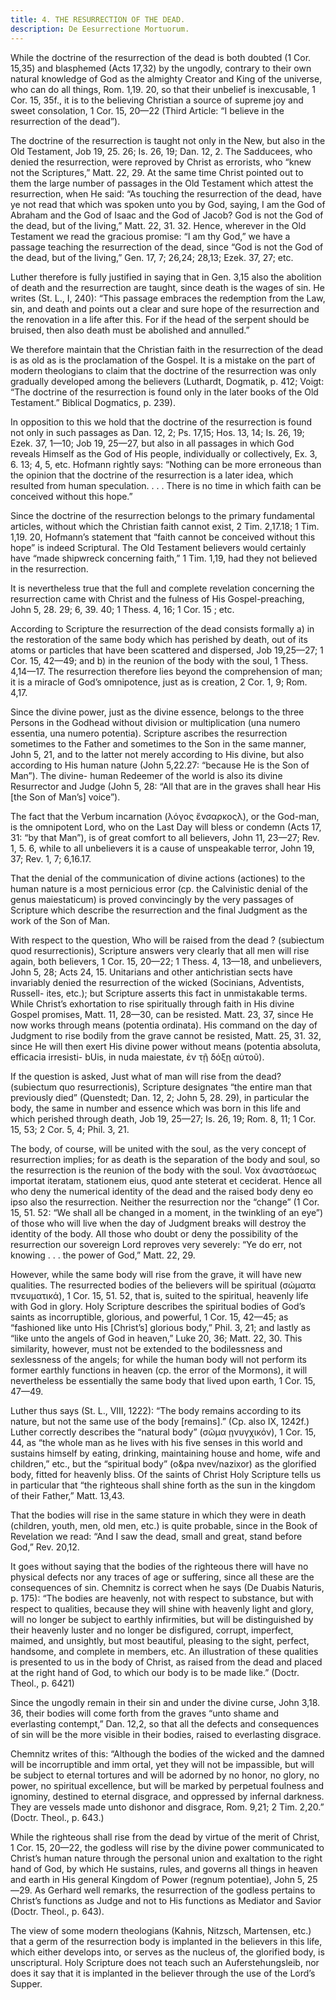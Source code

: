 ```yaml
---
title: 4. THE RESURRECTION OF THE DEAD.
description: De Eesurrectione Mortuorum.
---
```


While the doctrine of the resurrection of the dead is both  doubted (1 Cor. 15,35) and blasphemed (Acts 17,32) by the ungodly, contrary to their own natural knowledge of God as the  almighty Creator and King of the universe, who can do all things,  Rom. 1,19. 20, so that their unbelief is inexcusable, 1 Cor. 15, 35f.,  it is to the believing Christian a source of supreme joy and sweet  consolation, 1 Cor. 15, 20—22 (Third Article: “I believe in the  resurrection of the dead”). 

The doctrine of the resurrection is taught not only in the  New, but also in the Old Testament, Job 19, 25. 26; Is. 26, 19;  Dan. 12, 2. The Sadducees, who denied the resurrection, were reproved by Christ as errorists, who “knew not the Scriptures,”  Matt. 22, 29. At the same time Christ pointed out to them the  large number of passages in the Old Testament which attest the  resurrection, when He said: “As touching the resurrection of the  dead, have ye not read that which was spoken unto you by God,  saying, I am the God of Abraham and the God of Isaac and the  God of Jacob? God is not the God of the dead, but of the living,” Matt. 22, 31. 32. Hence, wherever in the Old Testament we read  the gracious promise: “I am thy God,” we have a passage teaching  the resurrection of the dead, since “God is not the God of the dead,  but of the living,” Gen. 17, 7; 26,24; 28,13; Ezek. 37, 27; etc. 

Luther therefore is fully justified in saying that in Gen. 3,15  also the abolition of death and the resurrection are taught, since  death is the wages of sin. He writes (St. L., I, 240): “This passage embraces the redemption from the Law, sin, and death and  points out a clear and sure hope of the resurrection and the renovation in a life after this. For if the head of the serpent should be  bruised, then also death must be abolished and annulled.” 

We therefore maintain that the Christian faith in the resurrection of the dead is as old as is the proclamation of the Gospel.  It is a mistake on the part of modern theologians to claim that  the doctrine of the resurrection was only gradually developed  among the believers (Luthardt, Dogmatik, p. 412; Voigt: “The  doctrine of the resurrection is found only in the later books of  the Old Testament.” Biblical Dogmatics, p. 239). 

In opposition to this we hold that the doctrine of the resurrection is found not only in such passages as Dan. 12, 2; Ps. 17,15;  Hos. 13, 14; Is. 26, 19; Ezek. 37, 1—10; Job 19, 25—27, but  also in all passages in which God reveals Himself as the God of  His people, individually or collectively, Ex. 3, 6. 13; 4, 5, etc.  Hofmann rightly says: “Nothing can be more erroneous than the  opinion that the doctrine of the resurrection is a later idea, which  resulted from human speculation. . . . There is no time in which  faith can be conceived without this hope.” 

Since the doctrine of the resurrection belongs to the primary  fundamental articles, without which the Christian faith cannot  exist, 2 Tim. 2,17.18; 1 Tim. 1,19. 20, Hofmann’s statement that  “faith cannot be conceived without this hope” is indeed Scriptural.  The Old Testament believers would certainly have “made shipwreck concerning faith,” 1 Tim. 1,19, had they not believed in the  resurrection. 

It is nevertheless true that the full and complete revelation  concerning the resurrection came with Christ and the fulness of  His Gospel-preaching, John 5, 28. 29; 6, 39. 40; 1 Thess. 4, 16;  1 Cor. 15 ; etc. 

According to Scripture the resurrection of the dead consists  formally a) in the restoration of the same body which has perished  by death, out of its atoms or particles that have been scattered and dispersed, Job 19,25—27; 1 Cor. 15, 42—49; and b) in the reunion of the body with the soul, 1 Thess. 4,14—17. The resurrection therefore lies beyond the comprehension of man; it is  a miracle of God’s omnipotence, just as is creation, 2 Cor. 1, 9;  Rom. 4,17. 

Since the divine power, just as the divine essence, belongs to  the three Persons in the Godhead without division or multiplication  (una numero essentia, una numero potentia). Scripture ascribes  the resurrection sometimes to the Father and sometimes to the Son  in the same manner, John 5, 21, and to the latter not merely according to His divine, but also according to His human nature  (John 5,22.27: “because He is the Son of Man”). The divine-  human Redeemer of the world is also its divine Resurrector and  Judge (John 5, 28: “All that are in the graves shall hear His [the  Son of Man’s] voice”). 

The fact that the Verbum incarnation (λόγος ἔνσαρκοςλ), or the  God-man, is the omnipotent Lord, who on the Last Day will bless  or condemn (Acts 17, 31: “by that Man”), is of great comfort to  all believers, John 11, 23—27; Rev. 1, 5. 6, while to all unbelievers  it is a cause of unspeakable terror, John 19, 37; Rev. 1, 7; 6,16.17. 

That the denial of the communication of divine actions  (actiones) to the human nature is a most pernicious error (cp. the  Calvinistic denial of the genus maiestaticum) is proved convincingly by the very passages of Scripture which describe the resurrection and the final Judgment as the work of the Son of Man. 

With respect to the question, Who will be raised from the dead ?  (subiectum quod resurrectionis), Scripture answers very clearly  that all men will rise again, both believers, 1 Cor. 15, 20—22;  1 Thess. 4, 13—18, and unbelievers, John 5, 28; Acts 24, 15.  Unitarians and other antichristian sects have invariably denied  the resurrection of the wicked (Socinians, Adventists, Russell-  ites, etc.); but Scripture asserts this fact in unmistakable terms.  While Christ’s exhortation to rise spiritually through faith in His  divine Gospel promises, Matt. 11, 28—30, can be resisted. Matt.  23, 37, since He now works through means (potentia ordinata).  His command on the day of Judgment to rise bodily from the grave  cannot be resisted, Matt. 25, 31. 32, since He will then exert His  divine power without means (potentia absoluta, efficacia irresisti-  bUis, in nuda maiestate, ἐν τῇ δόξῃ αὐτοῦ). 

If the question is asked, Just what of man will rise from the  dead? (subiectum quo resurrectionis), Scripture designates “the entire man that previously died” (Quenstedt; Dan. 12, 2; John 5,  28. 29), in particular the body, the same in number and essence  which was born in this life and which perished through death,  Job 19, 25—27; Is. 26, 19; Rom. 8, 11; 1 Cor. 15, 53; 2 Cor.  5, 4; Phil. 3, 21. 

The body, of course, will be united with the soul, as the very  concept of resurrection implies; for as death is the separation of  the body and soul, so the resurrection is the reunion of the body  with the soul. Vox ἀναστάσεως importat iteratam, stationem eius, quod ante steterat et ceciderat. Hence all who deny the numerical  identity of the dead and the raised body deny eo ipso also the  resurrection. Neither the resurrection nor the “change” (1 Cor.  15, 51. 52: “We shall all be changed in a moment, in the twinkling  of an eye”) of those who will live when the day of Judgment breaks  will destroy the identity of the body. All those who doubt or deny  the possibility of the resurrection our sovereign Lord reproves  very severely: “Ye do err, not knowing . . . the power of God,”  Matt. 22, 29. 

However, while the same body will rise from the grave, it will  have new qualities. The resurrected bodies of the believers will  be spiritual (σώματα πνευματικά), 1 Cor. 15, 51. 52, that is, suited  to the spiritual, heavenly life with God in glory. Holy Scripture  describes the spiritual bodies of God’s saints as incorruptible,  glorious, and powerful, 1 Cor. 15, 42—45; as “fashioned like unto  His [Christ’s] glorious body,” Phil. 3, 21; and lastly as “like unto  the angels of God in heaven,” Luke 20, 36; Matt. 22, 30. This  similarity, however, must not be extended to the bodilessness and  sexlessness of the angels; for while the human body will not perform its former earthly functions in heaven (cp. the error of the  Mormons), it will nevertheless be essentially the same body that  lived upon earth, 1 Cor. 15, 47—49. 

Luther thus says (St. L., VIII, 1222): “The body remains according to its nature, but not the same use of the body [remains].”  (Cp. also IX, 1242f.) Luther correctly describes the “natural body” (σῶμα ῃνυγχικόν), 1 Cor. 15, 44, as “the whole man as he lives with  his five senses in this world and sustains himself by eating, drinking, maintaining house and home, wife and children,” etc., but the  “spiritual body” (o&pa nvev/nazixor) as the glorified body, fitted  for heavenly bliss. Of the saints of Christ Holy Scripture tells us  in particular that “the righteous shall shine forth as the sun in  the kingdom of their Father,” Matt. 13,43. 

That the bodies will rise in the same stature in which they  were in death (children, youth, men, old men, etc.) is quite probable, since in the Book of Revelation we read: “And I saw the  dead, small and great, stand before God,” Rev. 20,12. 

It goes without saying that the bodies of the righteous there  will have no physical defects nor any traces of age or suffering,  since all these are the consequences of sin. Chemnitz is correct  when he says (De Duabis Naturis, p. 175): “The bodies are heavenly, not with respect to substance, but with respect to qualities,  because they will shine with heavenly light and glory, will no  longer be subject to earthly infirmities, but will be distinguished  by their heavenly luster and no longer be disfigured, corrupt, imperfect, maimed, and unsightly, but most beautiful, pleasing to  the sight, perfect, handsome, and complete in members, etc. An  illustration of these qualities is presented to us in the body of  Christ, as raised from the dead and placed at the right hand of  God, to which our body is to be made like.” (Doctr. Theol.,  p. 6421) 

Since the ungodly remain in their sin and under the divine  curse, John 3,18. 36, their bodies will come forth from the graves  “unto shame and everlasting contempt,” Dan. 12,2, so that all the  defects and consequences of sin will be the more visible in their  bodies, raised to everlasting disgrace. 

Chemnitz writes of this: “Although the bodies of the wicked  and the damned will be incorruptible and imm ortal, yet they will  not be impassible, but will be subject to eternal tortures and will  be adorned by no honor, no glory, no power, no spiritual excellence,  but will be marked by perpetual foulness and ignominy, destined  to eternal disgrace, and oppressed by infernal darkness. They are  vessels made unto dishonor and disgrace, Rom. 9,21; 2 Tim. 2,20.”  (Doctr. Theol., p. 643.) 

While the righteous shall rise from the dead by virtue of the  merit of Christ, 1 Cor. 15, 20—22, the godless will rise by the  divine power communicated to Christ’s human nature through the  personal union and exaltation to the right hand of God, by which  He sustains, rules, and governs all things in heaven and earth in  His general Kingdom of Power (regnum potentiae), John 5,  25—29. As Gerhard well remarks, the resurrection of the godless  pertains to Christ’s functions as Judge and not to His functions  as Mediator and Savior (Doctr. Theol., p. 643). 

The view of some modern theologians (Kahnis, Nitzsch, Martensen, etc.) that a germ of the resurrection body is implanted in  the believers in this life, which either develops into, or serves as  the nucleus of, the glorified body, is unscriptural. Holy Scripture  does not teach such an Auferstehungsleib, nor does it say that it is  implanted in the believer through the use of the Lord’s Supper. 
